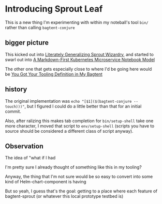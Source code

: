 # Introducing Sprout Leaf

This is a new thing I'm experimenting with within my noteball's tool `bin/` rather than calling `bagtent-conjure `

## bigger picture

This kicked out into [Literately Generalizing Sprout Wizardry](xfwbq-rc8wj-0baq3-hgcpd-yvpcm), and started to swarl out into [A Markdown-First Kubernetes Microservice Notebook Model](bjst3-9j481-m0be7-2epd5-q2p2p)

The other one that gets especially close to where I'd be going here would be [You Got Your Tooling Definition in My Bagtent](ana5p-4mfhy-2jb92-j20zk-3wp0n)

## history

The original implementation was `echo "[$1]($(bagtent-conjure --touch)))"`, but I figured I could do a little better than that for an initial commit.

Also, after ralizing this makes tab completion for `bin/setup-shell` take one more character, I moved that script to `env/setup-shell` (scripts you have to source should be considered a different class of script anyway).

## Observation

The idea of "what if I had

I'm pretty sure I already thought of something like this in my tooling?

Anyway, the thing that I'm not sure would be so easy to convert into some kind of Helm-chart-component is having

But so yeah, I guess that's the goal: getting to a place where each feature of bagtent-sprout (or whatever this local prototype testbed is)
